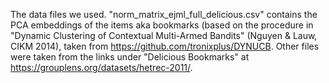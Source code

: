 The data files we used. "norm_matrix_ejml_full_delicious.csv" contains the PCA embeddings of the items aka bookmarks (based on the procedure in "Dynamic Clustering of Contextual Multi-Armed Bandits" (Nguyen & Lauw, CIKM 2014), taken from https://github.com/tronixplus/DYNUCB. Other files were taken from the links under "Delicious Bookmarks" at https://grouplens.org/datasets/hetrec-2011/. 
